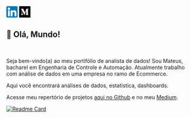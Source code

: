 <div>
  <a href="https://www.linkedin.com/in/mateusdeassis/" target="_blank"><img src="https://github.com/massis93/massis93/blob/main/linkedin.png" width="30px" target="_blank"></a>
  <a href="https://medium.com/@dassis.mateus" target="_blank"><img src="https://github.com/massis93/massis93/blob/main/medium.png" width="30px"></a>
</div>

## 👋 Olá, Mundo!
<br>

Seja bem-vindo(a) ao meu portifólio de analista de dados! Sou Mateus, bacharel em Engenharia de Controle e Automação. Atualmente trabalho com análise de dados em uma empresa no ramo de Ecommerce.

Aqui você encontrará análises de dados, estatística, dashboards.

Acesse meu repertório de projetos <a href="https://github.com/massis93/Projetos_Analise_Dados">aqui no Github</a> e no meu [Medium](https://medium.com/@dassis.mateus). 

[![Readme Card](https://github-readme-stats.vercel.app/api/pin/?username=massis93&theme=dracula&repo=Projetos_Analise_Dados)](https://github.com/massis93/Projetos_Analise_Dados)

<br>
